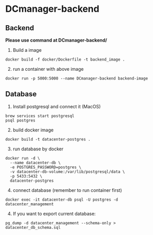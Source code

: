 # DCmanager-backend

## Backend
**Please use command at DCmanager-backend/**
1. Build a image
```
docker build -f docker/Dockerfile -t backend_image .
```
2. run a container with above image
```
docker run -p 5000:5000 --name DCmanager-backend backend-image
```

## Database 
1. Install postgresql and connect it (MacOS)
```
brew services start postgresql
psql postgres
```
2. build docker image
```
docker build -t datacenter-postgres .
```
3. run database by docker 
```
docker run -d \
  --name datacenter-db \
  -e POSTGRES_PASSWORD=postgres \
  -v datacenter-db-volume:/var/lib/postgresql/data \
  -p 5433:5432 \
  datacenter-postgres
```
4. connect database (remember to run container first)
```
docker exec -it datacenter-db psql -U postgres -d datacenter_management

```
4. If you want to export current database:
```
pg_dump -d datacenter_management --schema-only > datacenter_db_schema.sql
```



